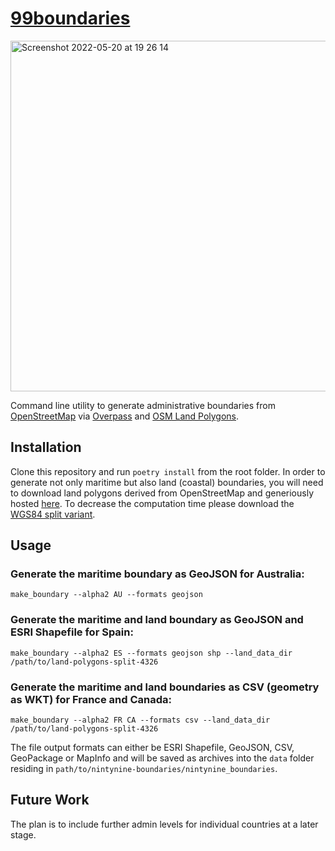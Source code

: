 # [99boundaries](https://99boundaries.com)

<img width="561" alt="Screenshot 2022-05-20 at 19 26 14" src="https://user-images.githubusercontent.com/10322094/169583550-705016ce-474d-48ee-8584-746ef9b9ea90.png">

Command line utility to generate administrative boundaries from [OpenStreetMap](http://openstreetmap.org) via [Overpass](http://overpass-api.de/) and [OSM Land Polygons](https://osmdata.openstreetmap.de/data/land-polygons.html).

## Installation

Clone this repository and run `poetry install` from the root folder. In order to generate not only maritime but also land (coastal) boundaries, you will need to download land polygons derived from OpenStreetMap and generiously hosted [here](https://osmdata.openstreetmap.de/data/land-polygons.html). To decrease the computation time please download the [WGS84 split variant](https://osmdata.openstreetmap.de/download/land-polygons-split-4326.zip). 


## Usage

### Generate the maritime boundary as GeoJSON for Australia:

`make_boundary --alpha2 AU --formats geojson`

### Generate the maritime and land boundary as GeoJSON and ESRI Shapefile for Spain:

`make_boundary --alpha2 ES --formats geojson shp --land_data_dir /path/to/land-polygons-split-4326`

### Generate the maritime and land boundaries as CSV (geometry as WKT) for France and Canada:

`make_boundary --alpha2 FR CA --formats csv --land_data_dir /path/to/land-polygons-split-4326`

The file output formats can either be ESRI Shapefile, GeoJSON, CSV, GeoPackage or MapInfo and will be saved as archives into the `data` folder residing in `path/to/nintynine-boundaries/nintynine_boundaries`.

## Future Work

The plan is to include further admin levels for individual countries at a later stage.
